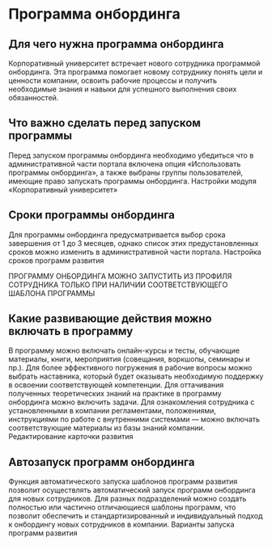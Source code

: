 # Программа онбординга

## Для чего нужна программа онбординга
Корпоративный университет встречает нового сотрудника программой онбординга. Эта программа помогает новому сотруднику понять цели и ценности компании, освоить рабочие процессы и получить необходимые знания и навыки для успешного выполнения своих обязанностей.

## Что важно сделать перед запуском программы
Перед запуском программы онбординга необходимо убедиться что в административной части портала включена опция «Использовать программы онбординга», а также выбраны группы пользователей, имеющие право запускать программы онбординга.
Настройки модуля «Корпоративный университет»

## Сроки программы онбординга
Для программы онбординга предусматривается выбор срока завершения от 1 до 3 месяцев, однако список этих предустановленных сроков можно изменить в административной части портала.
Настройка сроков программ развития

ПРОГРАММУ ОНБОРДИНГА МОЖНО ЗАПУСТИТЬ ИЗ ПРОФИЛЯ СОТРУДНИКА ТОЛЬКО ПРИ НАЛИЧИИ СООТВЕТСТВУЮЩЕГО ШАБЛОНА ПРОГРАММЫ

## Какие развивающие действия можно включать в программу
В программу можно включать онлайн-курсы и тесты, обучающие материалы, книги, мероприятия (совещания, воркшопы, семинары и пр.). Для более эффективного погружения в рабочие вопросы можно выбрать наставника, который будет оказывать необходимую поддержку в освоении соответствующей компетенции.
Для оттачивания полученных теоретических знаний на практике в программу онбординга можно включить задачи. Для ознакомления сотрудника с установленными в компании регламентами, положениями, инструкциями по работе с внутренними системами — можно включать соответствующие материалы из базы знаний компании.
Редактирование карточки развития

## Автозапуск программ онбординга
Функция автоматического запуска шаблонов программ развития позволит осуществлять автоматический запуск программ онбординга для новых сотрудников. Для разных подразделений можно создать полностью или частично отличающиеся шаблоны программ, что позволит обеспечить и стандартизированный и индивидуальный подход к онбордингу новых сотрудников в компании.
Варианты запуска программ развития 